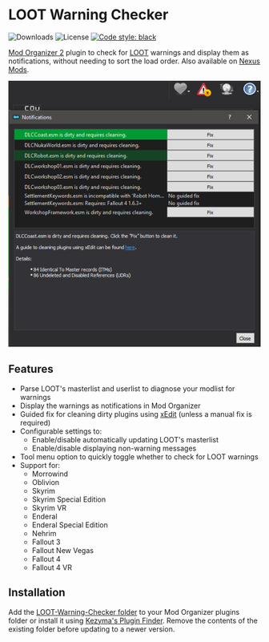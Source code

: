 # LOOT Warning Checker
![Downloads](https://img.shields.io/github/downloads/JonathanFeenstra/modorganizer-loot-warning-checker/total)
![License](https://img.shields.io/github/license/JonathanFeenstra/modorganizer-loot-warning-checker)
[![Code style: black](https://img.shields.io/badge/code%20style-black-000000.svg)](https://github.com/psf/black)

[Mod Organizer 2](https://github.com/ModOrganizer2/modorganizer) plugin to check for [LOOT](https://github.com/loot/loot) warnings and display them as notifications, without needing to sort the load order. Also available on [Nexus Mods](https://nexusmods.com/site/mods/323).

![example](/img/example.png)

## Features
- Parse LOOT's masterlist and userlist to diagnose your modlist for warnings
- Display the warnings as notifications in Mod Organizer
- Guided fix for cleaning dirty plugins using [xEdit](https://github.com/TES5Edit/TES5Edit) (unless a manual fix is required)
- Configurable settings to:
    - Enable/disable automatically updating LOOT's masterlist
    - Enable/disable displaying non-warning messages
- Tool menu option to quickly toggle whether to check for LOOT warnings
- Support for:
    - Morrowind
    - Oblivion
    - Skyrim
    - Skyrim Special Edition
    - Skyrim VR
    - Enderal
    - Enderal Special Edition
    - Nehrim
    - Fallout 3
    - Fallout New Vegas
    - Fallout 4
    - Fallout 4 VR

## Installation
Add the [LOOT-Warning-Checker folder](/LOOT-Warning-Checker) to your Mod Organizer plugins folder or install it using [Kezyma's Plugin Finder](https://www.nexusmods.com/skyrimspecialedition/mods/59869). Remove the contents of the existing folder before updating to a newer version.